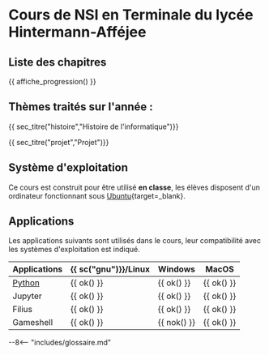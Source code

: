 # Cours de NSI en Terminale du lycée Hintermann-Afféjee

## Liste des chapitres 

{{ affiche_progression() }} 
 
## Thèmes traités sur l'année :

{{ sec_titre("histoire","Histoire de l'informatique")}}

{{ sec_titre("projet","Projet")}}


 
## Système d'exploitation

Ce cours est construit pour être utilisé **en classe**, les élèves disposent d'un ordinateur fonctionnant sous [Ubuntu](https://www.ubuntu.com){target=_blank}. 

## Applications

Les applications suivants sont utilisés dans le cours, leur compatibilité avec les systèmes d'exploitation est indiqué. 

| Applications | {{ sc("gnu")}}/Linux | Windows | MacOS |
| ----------|----------------------|------------|----------|
| [Python](../install)    | {{ ok() }}           | {{ ok() }} | {{ ok() }} |
| Jupyter   | {{ ok() }}           | {{ ok() }} | {{ ok() }} |
| Filius    | {{ ok() }}           | {{ ok() }} | {{ ok() }} |
| Gameshell | {{ ok() }}           | {{ nok() }} | {{ ok() }} |



--8<-- "includes/glossaire.md"
